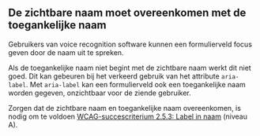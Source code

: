 <!-- @license CC0-1.0 -->

## De zichtbare naam moet overeenkomen met de toegankelijke naam

Gebruikers van voice recognition software kunnen een formulierveld focus geven door de naam uit te spreken.

Als de toegankelijke naam niet begint met de zichtbare naam werkt dit niet goed. Dit kan gebeuren bij het verkeerd gebruik van het attribute `aria-label`. Met `aria-label` kan een formulierveld ook een toegankelijke naam worden gegeven, onzichtbaar voor de ziende gebruiker.

Zorgen dat de zichtbare naam en toegankelijke naam overeenkomen, is nodig om te voldoen [WCAG-succescriterium 2.5.3: Label in naam](/wcag/2.5.3) (niveau A).
